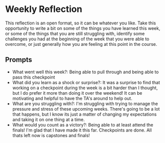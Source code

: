 # Weekly Reflection
This reflection is an open format, so it can be whatever you like. Take this opportunity to write a bit on some of the things you have learned this week, or some of the things that you are still struggling with, identify some challenges you had at the beginning of the week that you were able to overcome, or just generally how you are feeling at this point in the course.

## Prompts
- What went well this week?: Being able to pull through and being able to pass this checkpoint 
- What did you learn as a shock or surprise?: It was a surprise to find that working on a checkpoint during the week is a bit harder than I thought, but I do prefer it more than doing it over the weekend! It can be motivating and helpful to have the TA's around to help out.
- What are you struggling with?: I'm struggling with trying to manage the pressure and stress of these upcoming weeks. There's going to be a lot that happens, but I know its just a matter of changing my expectations and taking it on one thing at a time.
- What would you count as a victory?: Being able to at least attend the finals! I'm glad that I have made it this far. Checkpoints are done. All thats left now is capstones and finals!